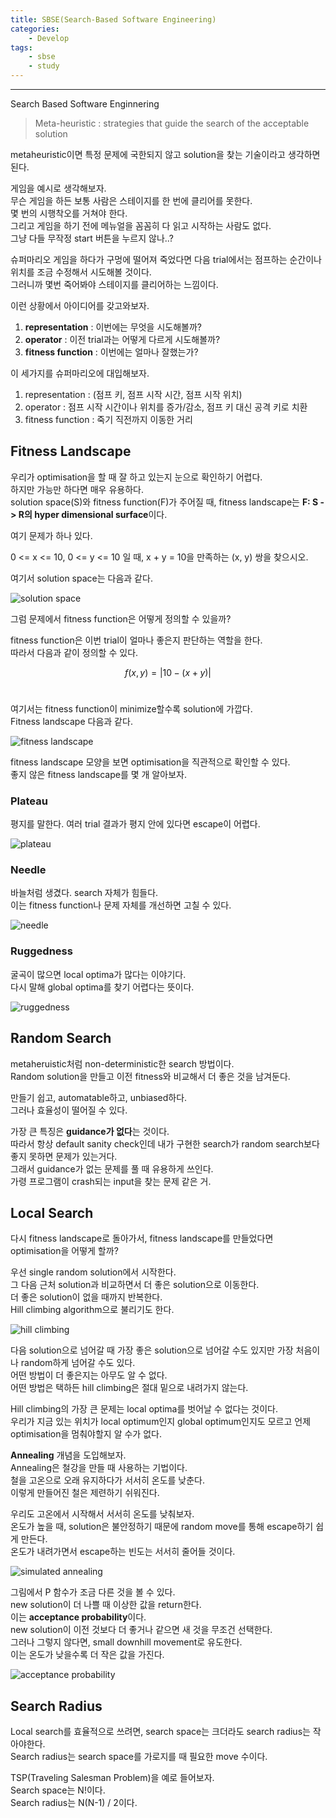 ```yaml
---
title: SBSE(Search-Based Software Engineering)
categories: 
    - Develop
tags:
    - sbse
    - study
---
```

***

Search Based Software Enginnering

> Meta-heuristic : strategies that guide the search of the acceptable solution

metaheuristic이면 특정 문제에 국한되지 않고 solution을 찾는 기술이라고 생각하면 된다.   

게임을 예시로 생각해보자.   
무슨 게임을 하든 보통 사람은 스테이지를 한 번에 클리어를 못한다.   
몇 번의 시행착오를 거쳐야 한다.   
그리고 게임을 하기 전에 메뉴얼을 꼼꼼히 다 읽고 시작하는 사람도 없다.   
그냥 다들 무작정 start 버튼을 누르지 않나..?   

슈퍼마리오 게임을 하다가 구멍에 떨어져 죽었다면 다음 trial에서는 점프하는 순간이나 위치를 조금 수정해서 시도해볼 것이다.   
그러니까 몇번 죽어봐야 스테이지를 클리어하는 느낌이다.   

이런 상황에서 아이디어를 갖고와보자.   

1. **representation** : 이번에는 무엇을 시도해볼까?   
2. **operator** : 이전 trial과는 어떻게 다르게 시도해볼까?   
3. **fitness function** : 이번에는 얼마나 잘했는가?   

이 세가지를 슈퍼마리오에 대입해보자.   

1. representation : (점프 키, 점프 시작 시간, 점프 시작 위치)   
2. operator : 점프 시작 시간이나 위치를 증가/감소, 점프 키 대신 공격 키로 치환   
3. fitness function : 죽기 직전까지 이동한 거리   

## Fitness Landscape

우리가 optimisation을 할 때 잘 하고 있는지 눈으로 확인하기 어렵다.   
하지만 가능만 하다면 매우 유용하다.   
solution space(S)와 fitness function(F)가 주어질 때, fitness landscape는 **F: S -> R의 hyper dimensional surface**이다.   

여기 문제가 하나 있다.   

0 <= x <= 10, 0 <= y <= 10 일 때, x + y = 10을 만족하는 (x, y) 쌍을 찾으시오.   

여기서 solution space는 다음과 같다.   

![solution space](/assets/images/sbse-1.png)

그럼 문제에서 fitness function은 어떻게 정의할 수 있을까?   

fitness function은 이번 trial이 얼마나 좋은지 판단하는 역할을 한다.   
따라서 다음과 같이 정의할 수 있다.   

$$   
f(x, y) = |10 - (x + y)|   
$$
<br>

여기서는 fitness function이 minimize할수록 solution에 가깝다.   
Fitness landscape 다음과 같다.   

![fitness landscape](/assets/images/sbse-2.png)

fitness landscape 모양을 보면 optimisation을 직관적으로 확인할 수 있다.   
좋지 않은 fitness landscape를 몇 개 알아보자.   

### Plateau   

평지를 말한다. 여러 trial 결과가 평지 안에 있다면 escape이 어렵다.   

![plateau](/assets/images/sbse-3.png)

### Needle

바늘처럼 생겼다. search 자체가 힘들다.   
이는 fitness function나 문제 자체를 개선하면 고칠 수 있다.   

![needle](/assets/images/sbse-4.png)

### Ruggedness

굴곡이 많으면 local optima가 많다는 이야기다.   
다시 말해 global optima를 찾기 어렵다는 뜻이다.   

![ruggedness](/assets/images/sbse-5.png)


## Random Search

metaheruistic처럼 non-deterministic한 search 방법이다.   
Random solution을 만들고 이전 fitness와 비교해서 더 좋은 것을 남겨둔다.   

만들기 쉽고, automatable하고, unbiased하다.   
그러나 효율성이 떨어질 수 있다.

가장 큰 특징은 **guidance가 없다**는 것이다.   
따라서 항상 default sanity check인데 내가 구현한 search가 random search보다 좋지 못하면 문제가 있는거다.   
그래서 guidance가 없는 문제를 풀 때 유용하게 쓰인다.   
가령 프로그램이 crash되는 input을 찾는 문제 같은 거.

## Local Search

다시 fitness landscape로 돌아가서, fitness landscape를 만들었다면 optimisation을 어떻게 할까?   

우선 single random solution에서 시작한다.   
그 다음 근처 solution과 비교하면서 더 좋은 solution으로 이동한다.   
더 좋은 solution이 없을 때까지 반복한다.   
Hill climbing algorithm으로 불리기도 한다.   

![hill climbing](/assets/images/sbse-6.png)

다음 solution으로 넘어갈 때 가장 좋은 solution으로 넘어갈 수도 있지만 가장 처음이나 random하게 넘어갈 수도 있다.   
어떤 방법이 더 좋은지는 아무도 알 수 없다.   
어떤 방법은 택하든 hill climbing은 절대 밑으로 내려가지 않는다.   

Hill climbing의 가장 큰 문제는 local optima를 벗어날 수 없다는 것이다.   
우리가 지금 있는 위치가 local optimum인지 global optimum인지도 모르고 언제 optimisation을 멈춰야할지 알 수가 없다.   

**Annealing** 개념을 도입해보자.   
Annealing은 철강을 만들 때 사용하는 기법이다.   
철을 고온으로 오래 유지하다가 서서히 온도를 낮춘다.   
이렇게 만들어진 철은 제련하기 쉬워진다.   

우리도 고온에서 시작해서 서서히 온도를 낮춰보자.   
온도가 높을 때, solution은 불안정하기 때문에 random move를 통해 escape하기 쉽게 만든다.   
온도가 내려가면서 escape하는 빈도는 서서히 줄어들 것이다.   

![simulated annealing](/assets/images/sbse-7.png)

그림에서 P 함수가 조금 다른 것을 볼 수 있다.   
new solution이 더 나쁠 때 이상한 값을 return한다.   
이는 **acceptance probability**이다.   
new solution이 이전 것보다 더 좋거나 같으면 새 것을 무조건 선택한다.   
그러나 그렇지 않다면, small downhill movement로 유도한다.   
이는 온도가 낮을수록 더 작은 값을 가진다.   

![acceptance probability](/assets/images/sbse-8.png)

## Search Radius

Local search를 효율적으로 쓰려면, search space는 크더라도 search radius는 작아야한다.   
Search radius는 search space를 가로지를 때 필요한 move 수이다.   

TSP(Traveling Salesman Problem)을 예로 들어보자.   
Search space는 N!이다.   
Search radius는 N(N-1) / 2이다.
